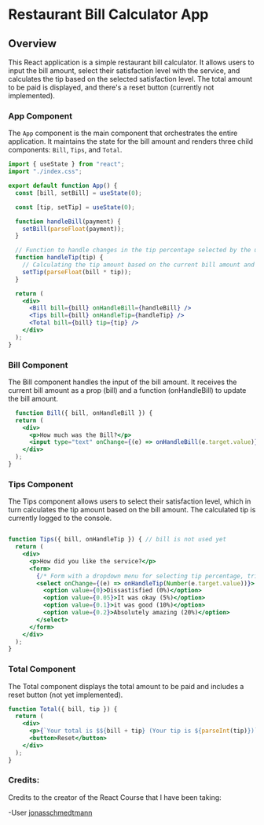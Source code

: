 # Restaurant Bill Calculator App

## Overview

This React application is a simple restaurant bill calculator. It allows users to input the bill amount, select their satisfaction level with the service, and calculates the tip based on the selected satisfaction level. The total amount to be paid is displayed, and there's a reset button (currently not implemented).


### App Component

The `App` component is the main component that orchestrates the entire application. It maintains the state for the bill amount and renders three child components: `Bill`, `Tips`, and `Total`.

```jsx
import { useState } from "react";
import "./index.css";

export default function App() {
  const [bill, setBill] = useState(0);

  const [tip, setTip] = useState(0);

  function handleBill(payment) {
    setBill(parseFloat(payment));
  }

  // Function to handle changes in the tip percentage selected by the user.
  function handleTip(tip) {
    // Calculating the tip amount based on the current bill amount and selected tip percentage.
    setTip(parseFloat(bill * tip));
  }

  return (
    <div>
      <Bill bill={bill} onHandleBill={handleBill} />
      <Tips bill={bill} onHandleTip={handleTip} />
      <Total bill={bill} tip={tip} />
    </div>
  );
}
```
### Bill Component
The Bill component handles the input of the bill amount. It receives the current bill amount as a prop (bill) and a function (onHandleBill) to update the bill amount.

```jsx
  function Bill({ bill, onHandleBill }) {
  return (
    <div>
      <p>How much was the Bill?</p>
      <input type="text" onChange={(e) => onHandleBill(e.target.value)} />
    </div>
  );
}
```

### Tips Component
The Tips component allows users to select their satisfaction level, which in turn calculates the tip amount based on the bill amount. The calculated tip is currently logged to the console.


```jsx

function Tips({ bill, onHandleTip }) { // bill is not used yet
  return (
    <div>
      <p>How did you like the service?</p>
      <form>
        {/* Form with a dropdown menu for selecting tip percentage, triggering the handleTip function on change. */}
        <select onChange={(e) => onHandleTip(Number(e.target.value))}>
          <option value={0}>Dissastisfied (0%)</option>
          <option value={0.05}>It was okay (5%)</option>
          <option value={0.1}>it was good (10%)</option>
          <option value={0.2}>Absolutely amazing (20%)</option>
        </select>
      </form>
    </div>
  );
}
```

### Total Component
The Total component displays the total amount to be paid and includes a reset button (not yet implemented).

```jsx
function Total({ bill, tip }) {
  return (
    <div>
      <p>{`Your total is $${bill + tip} (Your tip is ${parseInt(tip)})`}</p>
      <button>Reset</button>
    </div>
  );
}
```

### Credits:

Credits to the creator of the React Course that I have been taking:

-User [jonasschmedtmann](https://www.udemy.com/user/jonasschmedtmann/)
